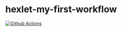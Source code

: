 # hexlet-my-first-workflow

[![Github Actions](https://github.com/miley777/hexlet-my-first-workflow/actions/workflows/say-hello.yml/badge.svg)](https://github.com/miley777/hexlet-my-first-workflow/actions/workflows/say-hello.yml)

